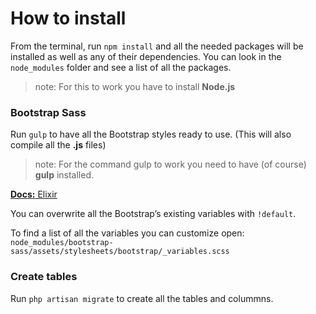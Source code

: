 # How to install
From the terminal, run `npm install` and all the needed packages will be installed as well as any
of their dependencies. You can look in the `node_modules` folder and see a list of all the packages.
>note: For this to work you have to install __Node.js__

### Bootstrap Sass
Run `gulp` to have all the Bootstrap styles ready to use. (This will also compile all the __.js__ files)
>note: For the command gulp to work you need to have (of course) __gulp__ installed.

[__Docs:__ Elixir ](http://laravel.com/docs/master/elixir "elixir")

You can overwrite all the Bootstrap’s existing variables with `!default`.

To find a list of all the variables you can customize open:
`node_modules/bootstrap-sass/assets/stylesheets/bootstrap/_variables.scss`


### Create tables
Run `php artisan migrate` to create all the tables and colummns.

